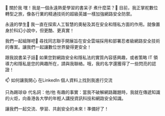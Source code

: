 🚀 關於我
嘿！我是一個永遠熱愛學習的書呆子
煮什麼菜？🔭
目前，我正掌舵數位轉型之旅，像各行業的精通技術的超級英雄一樣加強網路安全防禦。

永遠的學生🌱
我一直在探索人工智慧的奧秘及其在安全和隱私方面的作用。就像置身於科幻小說中，但更酷、更真實！

我們一起組隊吧👯
尋找同志聯手開展旨在安全雲端採用和部署忍者級網路安全技術的專案。讓我們一起讓數位世界變得更安全！

跟我說書呆子話💬
如果您對網路安全和隱私法的實質內容感興趣，或者策略 IT 領導力和隱私是您的興趣所在，請與我聯絡。哦，我的名字還獲得了一些閃亮的認證！

📫 如何讓我開心
在LinkedIn 個人資料上找到我進行交流

只為踢球😄
代名詞：他/他
有趣的事實：當我不破解網路難題時，我就在傳遞知識的火炬，向香港各大學的年輕人講授資訊科技和網路安全知識。

讓我們一起交流、學習、共創安全的未來！準備好了！

